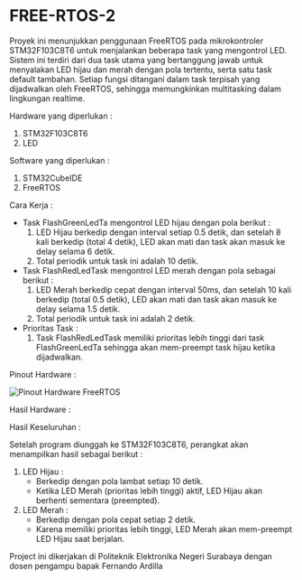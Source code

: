# FREE-RTOS-2
Proyek ini menunjukkan penggunaan FreeRTOS pada mikrokontroler STM32F103C8T6 untuk menjalankan beberapa task yang mengontrol LED. Sistem ini terdiri dari dua task utama yang bertanggung jawab untuk menyalakan LED hijau dan merah dengan pola tertentu, serta satu task default tambahan. Setiap fungsi ditangani dalam task terpisah yang dijadwalkan oleh FreeRTOS, sehingga memungkinkan multitasking dalam lingkungan realtime.

Hardware yang diperlukan :
1. STM32F103C8T6
2. LED

Software yang diperlukan :
1. STM32CubeIDE
2. FreeRTOS

Cara Kerja :
- Task FlashGreenLedTa mengontrol LED hijau dengan pola berikut :
  1. LED Hijau berkedip dengan interval setiap 0.5 detik, dan setelah 8 kali 
     berkedip (total 4 detik), LED akan mati dan task akan masuk ke delay selama 
     6 detik.
  2. Total periodik untuk task ini adalah 10 detik.
- Task FlashRedLedTask mengontrol LED merah dengan pola sebagai berikut :
  1. LED Merah berkedip cepat dengan interval 50ms, dan setelah 10 kali berkedip 
     (total 0.5 detik), LED akan mati dan task akan masuk ke delay selama 1.5 
     detik.
  2. Total periodik untuk task ini adalah 2 detik.
- Prioritas Task :
  1. Task FlashRedLedTask memiliki prioritas lebih tinggi dari task 
     FlashGreenLedTa sehingga akan mem-preempt task hijau ketika dijadwalkan.

Pinout Hardware :

![Pinout Hardware FreeRTOS](https://github.com/user-attachments/assets/8a5312a5-574a-4175-9b8d-5f23355ca97f)

Hasil Hardware :


Hasil Keseluruhan :

Setelah program diunggah ke STM32F103C8T6, perangkat akan menampilkan hasil sebagai berikut :
1. LED Hijau :
   - Berkedip dengan pola lambat setiap 10 detik.
   - Ketika LED Merah (prioritas lebih tinggi) aktif, LED Hijau akan berhenti 
     sementara (preempted).
3. LED Merah :
   - Berkedip dengan pola cepat setiap 2 detik.
   - Karena memiliki prioritas lebih tinggi, LED Merah akan mem-preempt LED 
     Hijau saat berjalan.
     
Project ini dikerjakan di Politeknik Elektronika Negeri Surabaya dengan dosen pengampu bapak Fernando Ardilla
